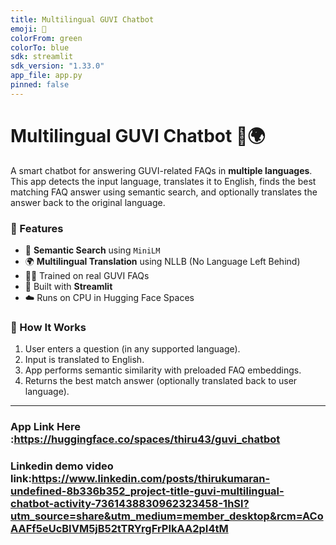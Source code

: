 ```yaml
---
title: Multilingual GUVI Chatbot
emoji: 🤖
colorFrom: green
colorTo: blue
sdk: streamlit
sdk_version: "1.33.0"
app_file: app.py
pinned: false
---
```


# Multilingual GUVI Chatbot 🤖🌍

A smart chatbot for answering GUVI-related FAQs in **multiple languages**. This app detects the input language, translates it to English, finds the best matching FAQ answer using semantic search, and optionally translates the answer back to the original language.

### 🧠 Features

- 🔎 **Semantic Search** using `MiniLM`
- 🌍 **Multilingual Translation** using NLLB (No Language Left Behind)
- 🧑‍💻 Trained on real GUVI FAQs
- 💬 Built with **Streamlit**
- ☁️ Runs on CPU in Hugging Face Spaces

### 🚀 How It Works

1. User enters a question (in any supported language).
2. Input is translated to English.
3. App performs semantic similarity with preloaded FAQ embeddings.
4. Returns the best match answer (optionally translated back to user language).

---

### App Link Here :https://huggingface.co/spaces/thiru43/guvi_chatbot
### Linkedin demo video link:https://www.linkedin.com/posts/thirukumaran-undefined-8b336b352_project-title-guvi-multilingual-chatbot-activity-7361438830962323458-1hSl?utm_source=share&utm_medium=member_desktop&rcm=ACoAAFf5eUcBIVM5jB52tTRYrgFrPIkAA2pI4tM

